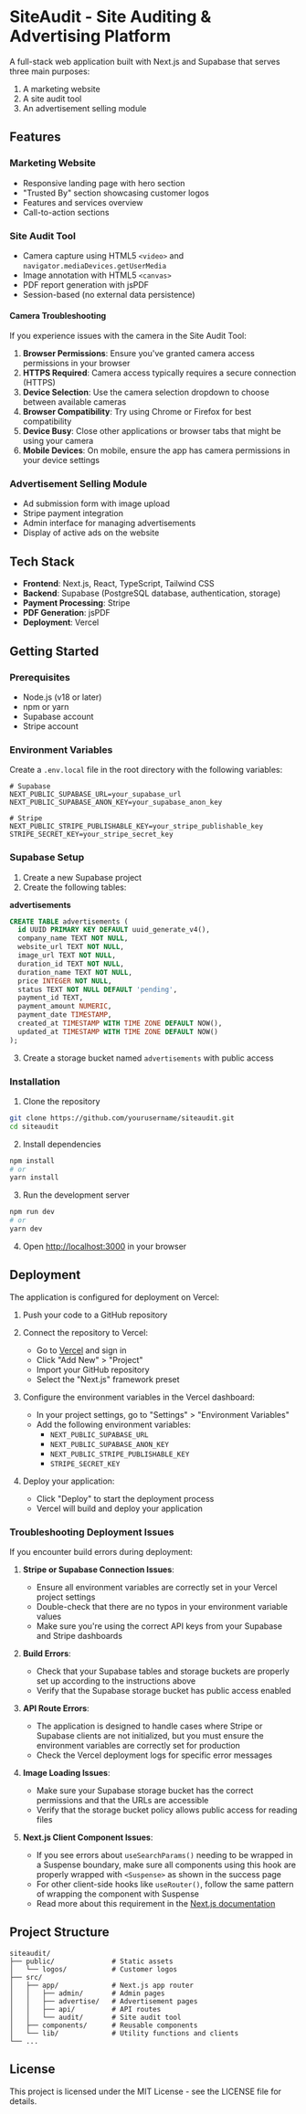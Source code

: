 # SiteAudit - Site Auditing & Advertising Platform

A full-stack web application built with Next.js and Supabase that serves three main purposes:
1. A marketing website
2. A site audit tool
3. An advertisement selling module

## Features

### Marketing Website
- Responsive landing page with hero section
- "Trusted By" section showcasing customer logos
- Features and services overview
- Call-to-action sections

### Site Audit Tool
- Camera capture using HTML5 `<video>` and `navigator.mediaDevices.getUserMedia`
- Image annotation with HTML5 `<canvas>`
- PDF report generation with jsPDF
- Session-based (no external data persistence)

#### Camera Troubleshooting

If you experience issues with the camera in the Site Audit Tool:

1. **Browser Permissions**: Ensure you've granted camera access permissions in your browser
2. **HTTPS Required**: Camera access typically requires a secure connection (HTTPS)
3. **Device Selection**: Use the camera selection dropdown to choose between available cameras
4. **Browser Compatibility**: Try using Chrome or Firefox for best compatibility
5. **Device Busy**: Close other applications or browser tabs that might be using your camera
6. **Mobile Devices**: On mobile, ensure the app has camera permissions in your device settings

### Advertisement Selling Module
- Ad submission form with image upload
- Stripe payment integration
- Admin interface for managing advertisements
- Display of active ads on the website

## Tech Stack

- **Frontend**: Next.js, React, TypeScript, Tailwind CSS
- **Backend**: Supabase (PostgreSQL database, authentication, storage)
- **Payment Processing**: Stripe
- **PDF Generation**: jsPDF
- **Deployment**: Vercel

## Getting Started

### Prerequisites

- Node.js (v18 or later)
- npm or yarn
- Supabase account
- Stripe account

### Environment Variables

Create a `.env.local` file in the root directory with the following variables:

```
# Supabase
NEXT_PUBLIC_SUPABASE_URL=your_supabase_url
NEXT_PUBLIC_SUPABASE_ANON_KEY=your_supabase_anon_key

# Stripe
NEXT_PUBLIC_STRIPE_PUBLISHABLE_KEY=your_stripe_publishable_key
STRIPE_SECRET_KEY=your_stripe_secret_key
```

### Supabase Setup

1. Create a new Supabase project
2. Create the following tables:

**advertisements**
```sql
CREATE TABLE advertisements (
  id UUID PRIMARY KEY DEFAULT uuid_generate_v4(),
  company_name TEXT NOT NULL,
  website_url TEXT NOT NULL,
  image_url TEXT NOT NULL,
  duration_id TEXT NOT NULL,
  duration_name TEXT NOT NULL,
  price INTEGER NOT NULL,
  status TEXT NOT NULL DEFAULT 'pending',
  payment_id TEXT,
  payment_amount NUMERIC,
  payment_date TIMESTAMP,
  created_at TIMESTAMP WITH TIME ZONE DEFAULT NOW(),
  updated_at TIMESTAMP WITH TIME ZONE DEFAULT NOW()
);
```

3. Create a storage bucket named `advertisements` with public access

### Installation

1. Clone the repository
```bash
git clone https://github.com/yourusername/siteaudit.git
cd siteaudit
```

2. Install dependencies
```bash
npm install
# or
yarn install
```

3. Run the development server
```bash
npm run dev
# or
yarn dev
```

4. Open [http://localhost:3000](http://localhost:3000) in your browser

## Deployment

The application is configured for deployment on Vercel:

1. Push your code to a GitHub repository
2. Connect the repository to Vercel:
   - Go to [Vercel](https://vercel.com) and sign in
   - Click "Add New" > "Project"
   - Import your GitHub repository
   - Select the "Next.js" framework preset

3. Configure the environment variables in the Vercel dashboard:
   - In your project settings, go to "Settings" > "Environment Variables"
   - Add the following environment variables:
     - `NEXT_PUBLIC_SUPABASE_URL`
     - `NEXT_PUBLIC_SUPABASE_ANON_KEY`
     - `NEXT_PUBLIC_STRIPE_PUBLISHABLE_KEY`
     - `STRIPE_SECRET_KEY`

4. Deploy your application:
   - Click "Deploy" to start the deployment process
   - Vercel will build and deploy your application

### Troubleshooting Deployment Issues

If you encounter build errors during deployment:

1. **Stripe or Supabase Connection Issues**: 
   - Ensure all environment variables are correctly set in your Vercel project settings
   - Double-check that there are no typos in your environment variable values
   - Make sure you're using the correct API keys from your Supabase and Stripe dashboards

2. **Build Errors**: 
   - Check that your Supabase tables and storage buckets are properly set up according to the instructions above
   - Verify that the Supabase storage bucket has public access enabled

3. **API Route Errors**: 
   - The application is designed to handle cases where Stripe or Supabase clients are not initialized, but you must ensure the environment variables are correctly set for production
   - Check the Vercel deployment logs for specific error messages

4. **Image Loading Issues**: 
   - Make sure your Supabase storage bucket has the correct permissions and that the URLs are accessible
   - Verify that the storage bucket policy allows public access for reading files

5. **Next.js Client Component Issues**:
   - If you see errors about `useSearchParams()` needing to be wrapped in a Suspense boundary, make sure all components using this hook are properly wrapped with `<Suspense>` as shown in the success page
   - For other client-side hooks like `useRouter()`, follow the same pattern of wrapping the component with Suspense
   - Read more about this requirement in the [Next.js documentation](https://nextjs.org/docs/messages/missing-suspense-with-csr-bailout)

## Project Structure

```
siteaudit/
├── public/              # Static assets
│   └── logos/           # Customer logos
├── src/
│   ├── app/             # Next.js app router
│   │   ├── admin/       # Admin pages
│   │   ├── advertise/   # Advertisement pages
│   │   ├── api/         # API routes
│   │   └── audit/       # Site audit tool
│   ├── components/      # Reusable components
│   └── lib/             # Utility functions and clients
└── ...
```

## License

This project is licensed under the MIT License - see the LICENSE file for details.
